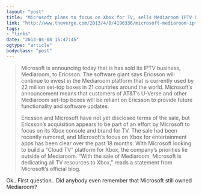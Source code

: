 ```yaml
---
layout: "post"
title: "Microsoft plans to focus on Xbox for TV, sells Mediaroom IPTV business to Ericsson"
link: "http://www.theverge.com/2013/4/8/4196336/microsoft-mediaroom-iptv-sale-ericsson"
tags: 
- "links"
date: "2013-04-08 15:47:45"
ogtype: "article"
bodyclass: "post"
---
```


> Microsoft is announcing today that is has sold its IPTV business, Mediaroom, to Ericsson. The software giant says Ericsson will continue to invest in the Mediaroom platform that is currently used by 22 million set-top boxes in 21 countries around the world. Microsoft’s announcement means that customers of AT&T’s U-Verse and other Mediaroom set-top boxes will be reliant on Ericsson to provide future functionality and software updates.
> 
>  Ericsson and Microsoft have not yet disclosed terms of the sale, but Ericsson’s acquisition appears to be part of an effort by Microsoft to focus on its Xbox console and brand for TV. The sale had been recently rumored, and Microsoft’s focus on Xbox for entertainment apps has been clear over the past 18 months. With Microsoft looking to build a “Cloud TV” platform for Xbox, the company’s priorities lie outside of Mediaroom. “With the sale of Mediaroom, Microsoft is dedicating all TV resources to Xbox,” reads a statement from Microsoft’s official blog.

Ok.. First question.. Did anybody even remember that Microsoft still owned Mediaroom?